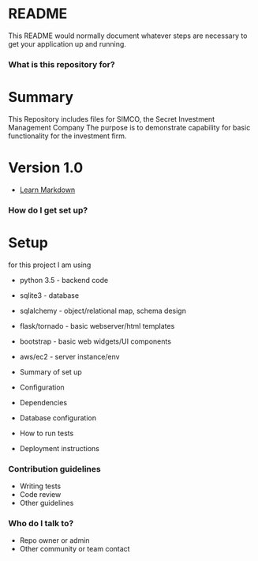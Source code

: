 # README #

This README would normally document whatever steps are necessary to get your application up and running.

### What is this repository for? ###

# Summary
This Repository includes files for SIMCO, the Secret Investment Management Company
The purpose is to demonstrate capability for basic functionality for the investment firm.

# Version 1.0

* [Learn Markdown](https://bitbucket.org/tutorials/markdowndemo)

### How do I get set up? ###

# Setup
for this project I am using
* python 3.5 - backend code
* sqlite3 - database
* sqlalchemy - object/relational map, schema design 
* flask/tornado - basic webserver/html templates
* bootstrap - basic web widgets/UI components
* aws/ec2 - server instance/env


* Summary of set up
* Configuration
* Dependencies
* Database configuration
* How to run tests
* Deployment instructions

### Contribution guidelines ###

* Writing tests
* Code review
* Other guidelines

### Who do I talk to? ###

* Repo owner or admin
* Other community or team contact